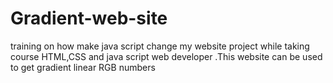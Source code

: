 # Gradient-web-site
training on how make java script change my website project while taking course HTML,CSS and java script web developer .This website can be used to get gradient linear RGB numbers 
